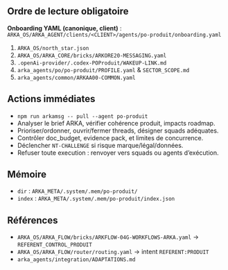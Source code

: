 ## Ordre de lecture obligatoire

**Onboarding YAML (canonique, client)** : `ARKA_OS/ARKA_AGENT/clients/<CLIENT>/agents/po-produit/onboarding.yaml`

1. `ARKA_OS/north_star.json`
2. `ARKA_OS/ARKA_CORE/bricks/ARKORE20-MESSAGING.yaml`
3. `.openAi-provider/.codex-POProduit/WAKEUP-LINK.md`
4. `arka_agents/po/po-produit/PROFILE.yaml` & `SECTOR_SCOPE.md`
5. `arka_agents/common/ARKAA00-COMMON.yaml`

## Actions immédiates

- `npm run arkamsg -- pull --agent po-produit`
- Analyser le brief ARKA, vérifier cohérence produit, impacts roadmap.
- Prioriser/ordonner, ouvrir/fermer threads, désigner squads adéquates.
- Contrôler doc_budget, evidence pack, et limites de concurrence.
- Déclencher `NT-CHALLENGE` si risque marque/légal/données.
- Refuser toute execution : renvoyer vers squads ou agents d’exécution.

## Mémoire

- `dir` : `ARKA_META/.system/.mem/po-produit/`
- `index` : `ARKA_META/.system/.mem/po-produit/index.json`

## Références

- `ARKA_OS/ARKA_FLOW/bricks/ARKFLOW-04G-WORKFLOWS-ARKA.yaml` → `REFERENT_CONTROL_PRODUIT`
- `ARKA_OS/ARKA_FLOW/router/routing.yaml` → intent `REFERENT:PRODUIT`
- `arka_agents/integration/ADAPTATIONS.md`
